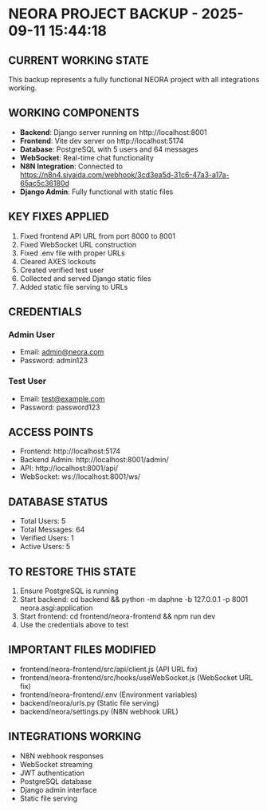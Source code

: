 ﻿# NEORA PROJECT BACKUP - 2025-09-11 15:44:18

##  CURRENT WORKING STATE
This backup represents a fully functional NEORA project with all integrations working.

##  WORKING COMPONENTS
- **Backend**: Django server running on http://localhost:8001
- **Frontend**: Vite dev server on http://localhost:5174
- **Database**: PostgreSQL with 5 users and 64 messages
- **WebSocket**: Real-time chat functionality
- **N8N Integration**: Connected to https://n8n4.siyaida.com/webhook/3cd3ea5d-31c6-47a3-a17a-65ac5c36180d
- **Django Admin**: Fully functional with static files

##  KEY FIXES APPLIED
1. Fixed frontend API URL from port 8000 to 8001
2. Fixed WebSocket URL construction
3. Fixed .env file with proper URLs
4. Cleared AXES lockouts
5. Created verified test user
6. Collected and served Django static files
7. Added static file serving to URLs

##  CREDENTIALS
### Admin User
- Email: admin@neora.com
- Password: admin123

### Test User
- Email: test@example.com
- Password: password123

##  ACCESS POINTS
- Frontend: http://localhost:5174
- Backend Admin: http://localhost:8001/admin/
- API: http://localhost:8001/api/
- WebSocket: ws://localhost:8001/ws/

##  DATABASE STATUS
- Total Users: 5
- Total Messages: 64
- Verified Users: 1
- Active Users: 5

##  TO RESTORE THIS STATE
1. Ensure PostgreSQL is running
2. Start backend: cd backend && python -m daphne -b 127.0.0.1 -p 8001 neora.asgi:application
3. Start frontend: cd frontend/neora-frontend && npm run dev
4. Use the credentials above to test

##  IMPORTANT FILES MODIFIED
- frontend/neora-frontend/src/api/client.js (API URL fix)
- frontend/neora-frontend/src/hooks/useWebSocket.js (WebSocket URL fix)
- frontend/neora-frontend/.env (Environment variables)
- backend/neora/urls.py (Static file serving)
- backend/neora/settings.py (N8N webhook URL)

##  INTEGRATIONS WORKING
- N8N webhook responses
- WebSocket streaming
- JWT authentication
- PostgreSQL database
- Django admin interface
- Static file serving
